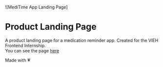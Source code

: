 ![MediTime App Landing Page]

# Product Landing Page
A product landing page for a medication reminder app. Created for the VIEH Frontend Internship. <br/>
You can see the page [here](https://meditime-sarthak.glitch.me/)<br/>

Made with :heartpulse:
